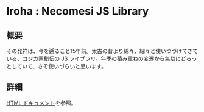 # Iroha : Necomesi JS Library

## 概要

その発祥は、今を遡ること15年前。太古の昔より綿々、細々と使いつづけてきている、コジカ家秘伝の JS ライブラリ。年季の積み重ねの変遷から無駄にどろっとしていて、さぞ使いづらいと思います。

## 詳細

[HTML ドキュメント]を参照。


[HTML ドキュメント]: http://necomesi.github.io/Iroha/
